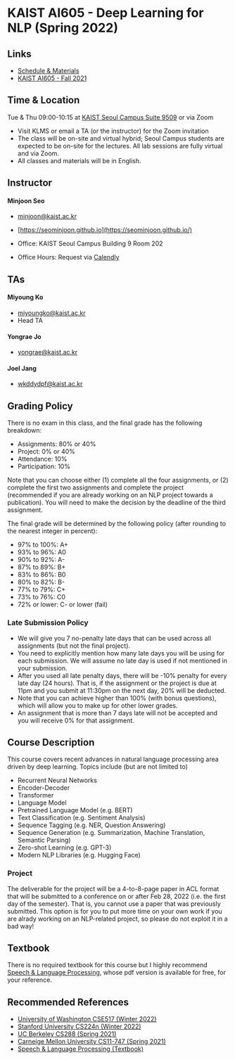 # KAIST AI605 - Deep Learning for NLP (Spring 2022)

## Links
- [Schedule & Materials](https://seominjoon.github.io/kaist-ai605/schedule.html)
- [KAIST AI605 - Fall 2021](https://seominjoon.github.io/kaist-ai605/index-202109.html)

## Time & Location

Tue & Thu 09:00-10:15 at [KAIST Seoul Campus Suite 9509](http://naver.me/FeOwr48s) or via Zoom 
- Visit KLMS or email a TA (or the instructor) for the Zoom invitation
- The class will be on-site and virtual hybrid; Seoul Campus students are expected to be on-site for the lectures. All lab sessions are fully virtual and via Zoom.
- All classes and materials will be in English.



## Instructor

#### Minjoon Seo
- [minjoon@kaist.ac.kr](mailto:minjoon@kaist.ac.kr)

- [https://seominjoon.github.io](https://seominjoon.github.io/)

- Office: KAIST Seoul Campus Building 9 Room 202

- Office Hours: Request via [Calendly](https://calendly.com/kaist-minjoon/external-15-minute-meeting)

## TAs
#### Miyoung Ko
- [miyoungko@kaist.ac.kr](mailto:miyoungko@kaist.ac.kr)
- Head TA

#### Yongrae Jo
- [yongrae@kaist.ac.kr](mailto:yongrae@kaist.ac.kr)

#### Joel Jang
- [wkddydpf@kaist.ac.kr](mailto:wkddydpf@kaist.ac.kr)


## Grading Policy
There is no exam in this class, and the final grade has the following breakdown:
- Assignments: 80% or 40% 
- Project: 0% or 40%
- Attendance: 10%
- Participation: 10%

Note that you can choose either 
(1) complete all the four assignments, or 
(2) complete the first two assignments and complete the project (recommended if you are already working on an NLP project towards a publication).
You will need to make the decision by the deadline of the third assignment.

The final grade will be determined by the following policy (after rounding to the nearest integer in percent):
- 97% to 100%: A+
- 93% to 96%: A0
- 90% to 92%: A-
- 87% to 89%: B+
- 83% to 86%: B0
- 80% to 82%: B-
- 77% to 79%: C+
- 73% to 76%: C0
- 72% or lower: C- or lower (fail) 

### Late Submission Policy
- We will give you 7 no-penalty late days that can be used across all assignments (but not the final project). 
- You need to explicitly mention how many late days you will be using for each submission. We will assume no late day is used if not mentioned in your submission.
- After you used all late penalty days, there will be -10% penalty for every late day (24 hours). That is, if the assignment or the project is due at 11pm and you submit at 11:30pm on the next day, 20% will be deducted. 
- Note that you can achieve higher than 100% (with bonus questions), which will allow you to make up for other lower grades.  
- An assignment that is more than 7 days late will not be accepted and you will receive 0% for that assignment.


## Course Description

This course covers recent advances in natural language processing area driven by deep learning. Topics include (but are not limited to)

- Recurrent Neural Networks
- Encoder-Decoder
- Transformer
- Language Model
- Pretrained Language Model (e.g. BERT)
- Text Classification (e.g. Sentiment Analysis)
- Sequence Tagging (e.g. NER, Question Answering)
- Sequence Generation (e.g. Summarization, Machine Translation, Semantic Parsing)
- Zero-shot Learning (e.g. GPT-3)
- Modern NLP Libraries (e.g. Hugging Face)


### Project
The deliverable for the project will be a 4-to-8-page paper in ACL format that will be submitted to a conference on or after Feb 28, 2022 (i.e. the first day of the semester). That is, you cannot use a paper that was previously submitted. This option is for you to put more time on your own work if you are alrady working on an NLP-related project, so please do not exploit it in a bad way!



## Textbook

There is no required textbook for this course but I highly recommend [Speech & Language Processing](https://web.stanford.edu/~jurafsky/slp3/), whose pdf version is available for free, for your reference.


## Recommended References
- [University of Washington CSE517 (Winter 2022)](https://nasmith.github.io/NLP-winter22/)
- [Stanford University CS224n (Winter 2022)](http://web.stanford.edu/class/cs224n/)
- [UC Berkeley CS288 (Spring 2021)](https://cal-cs288.github.io/sp22/)
- [Carneige Mellon University CS11-747 (Spring 2021)](http://phontron.com/class/nn4nlp2021/schedule.html)
- [Speech & Language Processing (Textbook)](https://web.stanford.edu/~jurafsky/slp3/)
